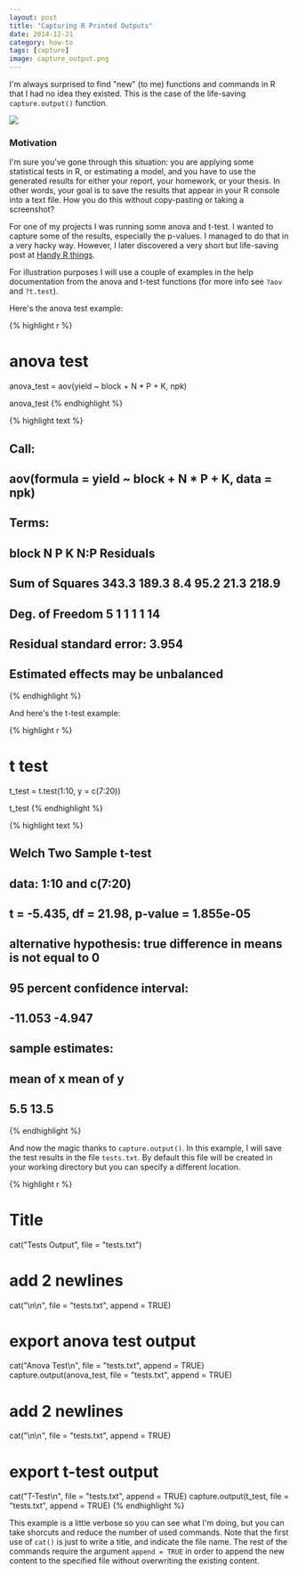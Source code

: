 ```yaml
---
layout: post
title: "Capturing R Printed Outputs"
date: 2014-12-21
category: how-to
tags: [capture]
image: capture_output.png
---
```


I'm always surprised to find "new" (to me) functions and commands in R that I had no idea they existed. This is the case of the life-saving ```capture.output()``` function.

<!--more-->

<img src="{{ site.baseurl }}/images/blog/capture_output.png" />


### Motivation

I'm sure you've gone through this situation: you are applying some statistical tests in R, or estimating a model, and you have to use the generated results for either your report, your homework, or your thesis. In other words, your goal is to save the results that appear in your R console into a text file. How you do this without copy-pasting or taking a screenshot?

For one of my projects I was running some anova and t-test. I wanted to capture some of the results, especially the p-values. I managed to do that in a very hacky way. However, I later discovered a very short but life-saving post at 
[Handy R things](http://rstatistics.tumblr.com/post/417394222/export-anova-table).

For illustration purposes I will use a couple of examples in the help documentation from the anova and t-test functions (for more info see ```?aov``` and ```?t.test```).

Here's the anova test example:

{% highlight r %}
# anova test
anova_test = aov(yield ~ block + N * P + K, npk)

anova_test
{% endhighlight %}



{% highlight text %}
## Call:
##    aov(formula = yield ~ block + N * P + K, data = npk)
## 
## Terms:
##                 block     N     P     K   N:P Residuals
## Sum of Squares  343.3 189.3   8.4  95.2  21.3     218.9
## Deg. of Freedom     5     1     1     1     1        14
## 
## Residual standard error: 3.954
## Estimated effects may be unbalanced
{% endhighlight %}


And here's the t-test example:

{% highlight r %}
# t test
t_test = t.test(1:10, y = c(7:20))

t_test
{% endhighlight %}



{% highlight text %}
## 
## 	Welch Two Sample t-test
## 
## data:  1:10 and c(7:20)
## t = -5.435, df = 21.98, p-value = 1.855e-05
## alternative hypothesis: true difference in means is not equal to 0
## 95 percent confidence interval:
##  -11.053  -4.947
## sample estimates:
## mean of x mean of y 
##       5.5      13.5
{% endhighlight %}


And now the magic thanks to ```capture.output()```. In this example, I will save the test results in the file ```tests.txt```. By default this file will be created in your working directory but you can specify a different location. 


{% highlight r %}
# Title
cat("Tests Output", file = "tests.txt")
# add 2 newlines
cat("\n\n", file = "tests.txt", append = TRUE)
# export anova test output
cat("Anova Test\n", file = "tests.txt", append = TRUE)
capture.output(anova_test, file = "tests.txt", append = TRUE)
# add 2 newlines
cat("\n\n", file = "tests.txt", append = TRUE)
# export t-test output
cat("T-Test\n", file = "tests.txt", append = TRUE)
capture.output(t_test, file = "tests.txt", append = TRUE)
{% endhighlight %}


This example is a little verbose so you can see what I'm doing, but you can take shorcuts and reduce the number of used commands. Note that the first use of ```cat()``` is just to write a title, and indicate the file name. The rest of the commands require the argument ```append = TRUE``` in order to append the new content to the specified file without overwriting the existing content.

